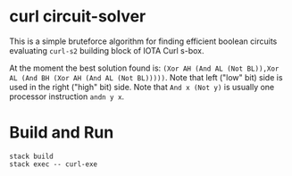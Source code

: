# curl circuit-solver

This is a simple bruteforce algorithm for finding efficient boolean circuits evaluating `curl-s2` building block of IOTA Curl s-box.

At the moment the best solution found is:
`(Xor AH (And AL (Not BL)),Xor AL (And BH (Xor AH (And AL (Not BL)))))`.
Note that left ("low" bit) side is used in the right ("high" bit) side.
Note that `And x (Not y)` is usually one processor instruction `andn y x`.

# Build and Run

```
stack build
stack exec -- curl-exe
```

